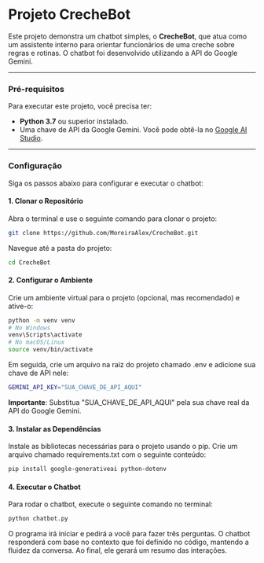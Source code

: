 # Projeto CrecheBot

Este projeto demonstra um chatbot simples, o **CrecheBot**, que atua como um assistente interno para orientar funcionários de uma creche sobre regras e rotinas. O chatbot foi desenvolvido utilizando a API do Google Gemini.

---

### Pré-requisitos

Para executar este projeto, você precisa ter:

-   **Python 3.7** ou superior instalado.
-   Uma chave de API da Google Gemini. Você pode obtê-la no [Google AI Studio](https://aistudio.google.com/app/apikey).

---

### Configuração

Siga os passos abaixo para configurar e executar o chatbot:

#### 1. Clonar o Repositório

Abra o terminal e use o seguinte comando para clonar o projeto:

```bash
git clone https://github.com/MoreiraAlex/CrecheBot.git
```
Navegue até a pasta do projeto:
```bash
cd CrecheBot
```

#### 2. Configurar o Ambiente

Crie um ambiente virtual para o projeto (opcional, mas recomendado) e ative-o:

```bash
python -m venv venv
# No Windows
venv\Scripts\activate
# No macOS/Linux
source venv/bin/activate
```
Em seguida, crie um arquivo na raiz do projeto chamado .env e adicione sua chave de API nele:
```bash
GEMINI_API_KEY="SUA_CHAVE_DE_API_AQUI"
```
**Importante**: Substitua "SUA_CHAVE_DE_API_AQUI" pela sua chave real da API do Google Gemini.



#### 3. Instalar as Dependências

Instale as bibliotecas necessárias para o projeto usando o pip. Crie um arquivo chamado requirements.txt com o seguinte conteúdo:

```bash
pip install google-generativeai python-dotenv
```

#### 4. Executar o Chatbot

Para rodar o chatbot, execute o seguinte comando no terminal:

```bash
python chatbot.py
```
O programa irá iniciar e pedirá a você para fazer três perguntas. O chatbot responderá com base no contexto que foi definido no código, mantendo a fluidez da conversa. Ao final, ele gerará um resumo das interações.